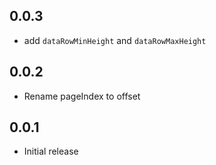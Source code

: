## 0.0.3

* add `dataRowMinHeight` and `dataRowMaxHeight`

## 0.0.2

* Rename pageIndex to offset

## 0.0.1

* Initial release
